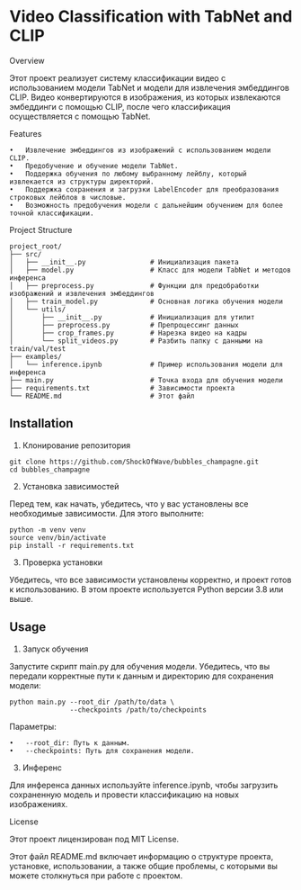 # Video Classification with TabNet and CLIP

Overview

Этот проект реализует систему классификации видео с использованием модели TabNet и модели для извлечения эмбеддингов CLIP. Видео конвертируются в изображения, из которых извлекаются эмбеддинги с помощью CLIP, после чего классификация осуществляется с помощью TabNet.

Features

	•	Извлечение эмбеддингов из изображений с использованием модели CLIP.
	•	Предобучение и обучение модели TabNet.
	•	Поддержка обучения по любому выбранному лейблу, который извлекается из структуры директорий.
	•	Поддержка сохранения и загрузки LabelEncoder для преобразования строковых лейблов в числовые.
	•	Возможность предобучения модели с дальнейшим обучением для более точной классификации.

Project Structure
```
project_root/
├── src/
│   ├── __init__.py                # Инициализация пакета
│   ├── model.py                   # Класс для модели TabNet и методов инференса
│   ├── preprocess.py              # Функции для предобработки изображений и извлечения эмбеддингов
│   ├── train_model.py             # Основная логика обучения модели
│   └── utils/
│       ├── __init__.py            # Инициализация для утилит
│       ├── preprocess.py          # Препроцессинг данных
│       ├── crop_frames.py         # Нарезка видео на кадры
│       └── split_videos.py        # Разбить папку с данными на train/val/test
├── examples/
│   └── inference.ipynb            # Пример использования модели для инференса
├── main.py                        # Точка входа для обучения модели
├── requirements.txt               # Зависимости проекта
└── README.md                      # Этот файл
```

## Installation

1. Клонирование репозитория

```
git clone https://github.com/ShockOfWave/bubbles_champagne.git
cd bubbles_champagne
```

2. Установка зависимостей

Перед тем, как начать, убедитесь, что у вас установлены все необходимые зависимости. Для этого выполните:

```
python -m venv venv
source venv/bin/activate
pip install -r requirements.txt
```

3. Проверка установки

Убедитесь, что все зависимости установлены корректно, и проект готов к использованию. В этом проекте используется Python версии 3.8 или выше.

## Usage

1. Запуск обучения

Запустите скрипт main.py для обучения модели. Убедитесь, что вы передали корректные пути к данным и директорию для сохранения модели:

```
python main.py --root_dir /path/to/data \
               --checkpoints /path/to/checkpoints 
```

Параметры:

	•	--root_dir: Путь к данным.
	•	--checkpoints: Путь для сохранения модели.

3. Инференс

Для инференса данных используйте inference.ipynb, чтобы загрузить сохраненную модель и провести классификацию на новых изображениях.


License

Этот проект лицензирован под MIT License.

Этот файл README.md включает информацию о структуре проекта, установке, использовании, а также общие проблемы, с которыми вы можете столкнуться при работе с проектом.